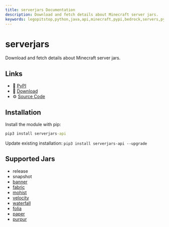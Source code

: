 ```yaml
---
title: serverjars Documentation
description: Download and fetch details about Minecraft server jars.
keywords: legopitstop,python,java,api,minecraft,pypi,bedrock,servers,pythonpackage,serverjars
---
```


# serverjars

Download and fetch details about Minecraft server jars.

## Links

- :pie: [PyPI](https://pypi.org/project/serverjars-api)
- :file_folder: [Download](https://github.com/legopitstop/serverjars-py/releases)
- :gear: [Source Code](https://github.com/legopitstop/serverjars-py)

## Installation

Install the module with pip:

```bat
pip3 install serverjars-api
```

Update existing installation: `pip3 install serverjars-api --upgrade`

## Supported Jars

- release
- snapshot
- [banner](https://mohistmc.com/software/banner)
- [fabric](https://fabricmc.net/)
- [mohist](https://mohistmc.com/software/mohist)
- [velocity](https://papermc.io/software/velocity)
- [waterfall](https://papermc.io/software/waterfall)
- [folia](https://papermc.io/software/folia)
- [paper](https://papermc.io/software/paper)
- [purpur](https://purpurmc.org/)
